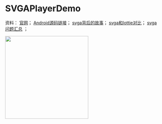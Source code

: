 # SVGAPlayerDemo

资料：
[官网](http://svga.io/)；
[Android源码链接](https://github.com/yyued/SVGAPlayer-Android)；
[svga背后的故事](https://www.jianshu.com/p/dfa16d9d67cd)；
[svga和lottie对比](https://www.jianshu.com/p/60d28d7bab48)；
[svga问题汇总](http://blog.sina.com.cn/s/articlelist_3197817827_0_1.html) ；


 <img src="http://ww1.sinaimg.cn/large/006MN9o5ly1g8fee7dccbj30u01t0q6r.jpg" width=270/>